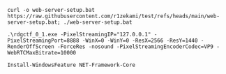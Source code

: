 
`curl -o web-server-setup.bat https://raw.githubusercontent.com/r1zekami/test/refs/heads/main/web-server-setup.bat; ./web-server-setup.bat`

`.\rdgctf_0_1.exe -PixelStreamingIP="127.0.0.1" -PixelStreamingPort=8888 -WinX=0 -WinY=0 -ResX=2566 -ResY=1440 -RenderOffScreen -ForceRes -nosound -PixelStreamingEncoderCodec=VP9 -WebRTCMaxBitrate=10000`

`Install-WindowsFeature NET-Framework-Core`

